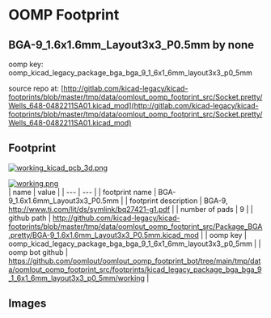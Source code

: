 # OOMP Footprint  
## BGA-9_1.6x1.6mm_Layout3x3_P0.5mm  by none  
  
oomp key: oomp_kicad_legacy_package_bga_bga_9_1_6x1_6mm_layout3x3_p0_5mm  
  
source repo at: [http://gitlab.com/kicad-legacy/kicad-footprints/blob/master/tmp/data/oomlout_oomp_footprint_src/Socket.pretty/Wells_648-0482211SA01.kicad_mod](http://gitlab.com/kicad-legacy/kicad-footprints/blob/master/tmp/data/oomlout_oomp_footprint_src/Socket.pretty/Wells_648-0482211SA01.kicad_mod)  
## Footprint  
  
[![working_kicad_pcb_3d.png](working_kicad_pcb_3d_600.png)](working_kicad_pcb_3d.png)  
  
[![working.png](working_600.png)](working.png)  
| name | value | 
| --- | --- | 
| footprint name | BGA-9_1.6x1.6mm_Layout3x3_P0.5mm | 
| footprint description | BGA-9, http://www.ti.com/lit/ds/symlink/bq27421-g1.pdf | 
| number of pads | 9 | 
| github path | http://github.com/kicad-legacy/kicad-footprints/blob/master/tmp/data/oomlout_oomp_footprint_src/Package_BGA.pretty/BGA-9_1.6x1.6mm_Layout3x3_P0.5mm.kicad_mod | 
| oomp key | oomp_kicad_legacy_package_bga_bga_9_1_6x1_6mm_layout3x3_p0_5mm | 
| oomp bot github | https://github.com/oomlout/oomlout_oomp_footprint_bot/tree/main/tmp/data/oomlout_oomp_footprint_src/footprints/kicad_legacy_package_bga_bga_9_1_6x1_6mm_layout3x3_p0_5mm/working | 
## Images  

